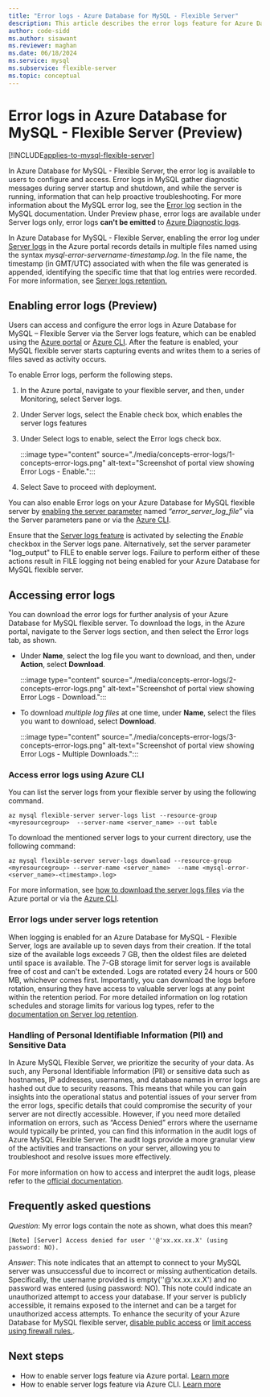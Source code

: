 ```yaml
---
title: "Error logs - Azure Database for MySQL - Flexible Server"
description: This article describes the error logs feature for Azure Database for MySQL - Flexible Server.
author: code-sidd
ms.author: sisawant
ms.reviewer: maghan
ms.date: 06/18/2024
ms.service: mysql
ms.subservice: flexible-server
ms.topic: conceptual
---
```


# Error logs in Azure Database for MySQL - Flexible Server (Preview)

[!INCLUDE[applies-to-mysql-flexible-server](../includes/applies-to-mysql-flexible-server.md)]

In Azure Database for MySQL - Flexible Server, the error log is available to users to configure and access. Error logs in MySQL gather diagnostic messages during server startup and shutdown, and while the server is running, information that can help proactive troubleshooting. For more information about the MySQL error log, see the [Error log](https://dev.mysql.com/doc/refman/8.0/en/error-log.html) section in the MySQL documentation. 
Under Preview phase, error logs are available under Server logs only, error logs **can't be emitted** to [Azure Diagnostic logs](./../../azure-monitor/essentials/platform-logs-overview.md).

In Azure Database for MySQL - Flexible Server, enabling the error log under [Server logs](./concepts-monitoring.md#server-logs) in the Azure portal records details in multiple files named using the syntax *mysql-error-servername-timestamp.log*. In the file name, the timestamp (in GMT/UTC) associated with when the file was generated is appended, identifying the specific time that that log entries were recorded. For more information, see [Server logs retention.](./concepts-monitoring.md#server-logs)

## Enabling error logs (Preview)

Users can access and configure the error logs in Azure Database for MySQL – Flexible Server via the Server logs feature, which can be enabled using the [Azure portal](./how-to-server-logs-portal.md#enable-server-logs) or [Azure CLI](./how-to-server-logs-cli.md). 
After the feature is enabled, your MySQL flexible server starts capturing events and writes them to a series of files saved as activity occurs.

To enable Error logs, perform the following steps.
1.	In the Azure portal, navigate to your flexible server, and then, under Monitoring, select Server logs.
2.	Under Server logs, select the Enable check box, which enables the server logs features
3.	Under Select logs to enable, select the Error logs check box.

    :::image type="content" source="./media/concepts-error-logs/1-concepts-error-logs.png" alt-text="Screenshot of portal view showing Error Logs - Enable.":::

4.	Select Save to proceed with deployment.


You can also enable Error logs on your Azure Database for MySQL flexible server by [enabling the server parameter](./how-to-configure-server-parameters-portal.md) named *“error_server_log_file”*  via the Server parameters pane or via the [Azure CLI](./how-to-configure-server-parameters-cli.md). 

Ensure that the [Server logs feature](./how-to-server-logs-portal.md#enable-server-logs) is activated by selecting the *Enable* checkbox in the Server logs pane. Alternatively, set the server parameter "log_output" to FILE to enable server logs. Failure to perform either of these actions result in FILE logging not being enabled for your Azure Database for MySQL flexible server.

## Accessing error logs 
You can download the error logs for further analysis of your Azure Database for MySQL flexible server.  To download the logs, in the Azure portal, navigate to the Server logs section, and then select the Error logs tab, as shown.
 - Under **Name**, select the log file you want to download, and then, under **Action**, select **Download**. 
 
    :::image type="content" source="./media/concepts-error-logs/2-concepts-error-logs.png" alt-text="Screenshot of portal view showing Error Logs - Download.":::

 - To download *multiple log files* at one time, under **Name**, select the files you want to download, select **Download**.
 
    :::image type="content" source="./media/concepts-error-logs/3-concepts-error-logs.png" alt-text="Screenshot of portal view showing Error Logs - Multiple Downloads.":::
    

### Access error logs using Azure CLI
You can list the server logs from your flexible server by using the following command.
```azurecli
az mysql flexible-server server-logs list --resource-group <myresourcegroup>  --server-name <server_name> --out table 
```

To download the mentioned server logs to your current directory, use the following command:
```azurecli
az mysql flexible-server server-logs download --resource-group <myresourcegroup> --server-name <server_name>  --name <mysql-error-<server_name>-<timestamp>.log>
```

For more information, see [how to download the server logs files](./how-to-server-logs-portal.md#download-server-logs) via the Azure portal or via the [Azure CLI](./how-to-server-logs-cli.md#download-server-logs-using-azure-cli).


### Error logs under server logs retention
When logging is enabled for an Azure Database for MySQL - Flexible Server, logs are available up to seven days from their creation. If the total size of the available logs exceeds 7 GB, then the oldest files are deleted until space is available. The 7-GB storage limit for server logs is available free of cost and can't be extended. Logs are rotated every 24 hours or 500 MB, whichever comes first. 
Importantly, you can download the logs before rotation, ensuring they have access to valuable server logs at any point within the retention period.
For more detailed information on log rotation schedules and storage limits for various log types, refer to the [documentation on Server log retention](./concepts-monitoring.md#server-logs).


### Handling of Personal Identifiable Information (PII) and Sensitive Data
In Azure MySQL Flexible Server, we prioritize the security of your data. As such, any Personal Identifiable Information (PII) or sensitive data such as hostnames, IP addresses, usernames, and database names in error logs are hashed out due to security reasons.
This means that while you can gain insights into the operational status and potential issues of your server from the error logs, specific details that could compromise the security of your server are not directly accessible.
However, if you need more detailed information on errors, such as “Access Denied” errors where the username would typically be printed, you can find this information in the audit logs of Azure MySQL Flexible Server. The audit logs provide a more granular view of the activities and transactions on your server, allowing you to troubleshoot and resolve issues more effectively.

For more information on how to access and interpret the audit logs, please refer to the [official documentation](./concepts-audit-logs.md).

## Frequently asked questions

*Question*: My error logs contain the note as shown, what does this mean?

`[Note] [Server] Access denied for user ''@'xx.xx.xx.X' (using password: NO).`

*Answer*: This note indicates that an attempt to connect to your MySQL server was unsuccessful due to incorrect or missing authentication details. Specifically, the username provided is empty(''@'xx.xx.xx.X') and no password was entered (using password: NO). This note could indicate an unauthorized attempt to access your database.
If your server is publicly accessible, it remains exposed to the internet and can be a target for unauthorized access attempts. To enhance the security of your Azure Database for MySQL flexible server, [disable public access](./concepts-networking-private-link.md#deny-public-access) or [limit access using firewall rules.](./concepts-networking-public.md#firewall-rules).

## Next steps
- How to enable server logs feature via Azure portal. [Learn more](./how-to-server-logs-portal.md)
- How to enable server logs feature via Azure CLI. [Learn more](./how-to-server-logs-cli.md)
